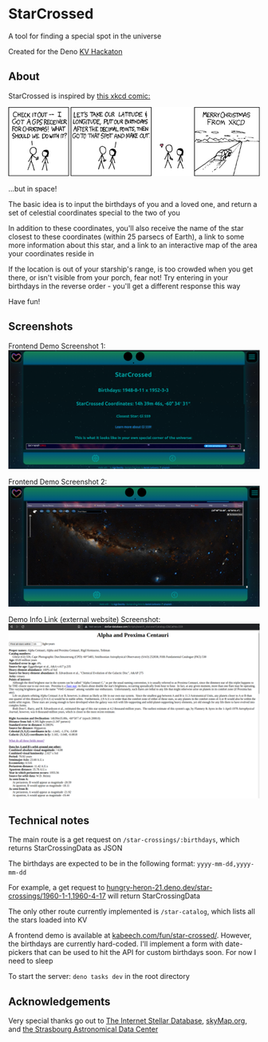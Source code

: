 # StarCrossed
A tool for finding a special spot in the universe

Created for the Deno [KV Hackaton](https://deno.com/blog/deno-kv-hackathon)


## About
StarCrossed is inspired by [this xkcd comic:](https://xkcd.com/201/)

![xkcd Christmas GPS comic](/public/xkcd_christmas_gps.png "Christmas GPS")

...but in space!

The basic idea is to input the birthdays of you and a loved one, and return a set of celestial coordinates special to the two of you

In addition to these coordinates, you'll also receive the name of the star closest to these coordinates (within 25 parsecs of Earth), a link to some more information about this star, and a link to an interactive map of the area your coordinates reside in

If the location is out of your starship's range, is too crowded when you get there, or isn't visible from your porch, fear not! Try entering in your birthdays in the reverse order - you'll get a different response this way

Have fun!

## Screenshots

Frontend Demo Screenshot 1:
![Frontend Demo Screenshot 1](/public/demoFrontendScreenshot1.png "Frontend Demo Screenshot 1")

Frontend Demo Screenshot 2: 
![Frontend Demo Screenshot 2](/public/demoFrontendScreenshot2.png "Frontend Demo Screenshot 1")

Demo Info Link (external website) Screenshot:
![Demo Info Link (external website) Screenshot](/public/demoInfoLink.png "Demo Info Link (external website) Screenshot]")


## Technical notes
The main route is a get request on `/star-crossings/:birthdays`, which returns StarCrossingData as JSON

The birthdays are expected to be in the following format: `yyyy-mm-dd,yyyy-mm-dd`

For example, a get request to [hungry-heron-21.deno.dev/star-crossings/1960-1-1,1960-4-17](https://hungry-heron-21.deno.dev/star-crossings/1960-1-1,1960-4-17) will return StarCrossingData

The only other route currently implemented is `/star-catalog`, which lists all the stars loaded into KV

A frontend demo is available at [kabeech.com/fun/star-crossed/](https://www.kabeech.com/fun/star-crossed/). However, the birthdays are currently hard-coded. I'll implement a form with date-pickers that can be used to hit the API for custom birthdays soon. For now I need to sleep

To start the server: `deno tasks dev` in the root directory


## Acknowledgements

Very special thanks go out to [The Internet Stellar Database](http://www.stellar-database.com/), [skyMap.org](http://www.wikisky.org/?locale=EN), and [the Strasbourg Astronomical Data Center](https://cdsarc.cds.unistra.fr/ftp/cats/J/PASP/122/885/)
